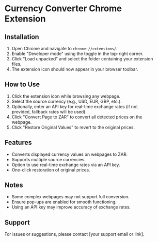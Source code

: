 # Currency Converter Chrome Extension

## Installation

1. Open Chrome and navigate to `chrome://extensions/`.
2. Enable "Developer mode" using the toggle in the top-right corner.
3. Click "Load unpacked" and select the folder containing your extension files.
4. The extension icon should now appear in your browser toolbar.

## How to Use

1. Click the extension icon while browsing any webpage.
2. Select the source currency (e.g., USD, EUR, GBP, etc.).
3. Optionally, enter an API key for real-time exchange rates (if not provided, fallback rates will be used).
4. Click "Convert Page to ZAR" to convert all detected prices on the webpage.
5. Click "Restore Original Values" to revert to the original prices.

## Features

- Converts displayed currency values on webpages to ZAR.
- Supports multiple source currencies.
- Option to use real-time exchange rates via an API key.
- One-click restoration of original prices.

## Notes

- Some complex webpages may not support full conversion.
- Ensure pop-ups are enabled for smooth functioning.
- Using an API key may improve accuracy of exchange rates.

## Support

For issues or suggestions, please contact [your support email or link].

